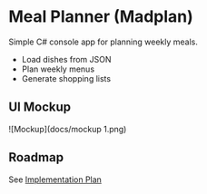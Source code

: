 # Meal Planner (Madplan)

Simple C# console app for planning weekly meals.
- Load dishes from JSON
- Plan weekly menus
- Generate shopping lists

## UI Mockup
![Mockup](docs/mockup 1.png)

## Roadmap
See [Implementation Plan](docs/food_planner_implementation_plan.txt)

